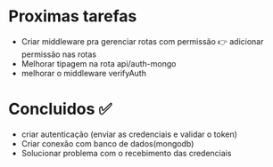 # Proximas tarefas
- Criar middleware pra gerenciar rotas com permissão
  👉 adicionar permissão nas rotas
- Melhorar tipagem na rota api/auth-mongo
- melhorar o middleware verifyAuth
# Concluidos ✅

- criar autenticação (enviar as credenciais e validar o token)
- Criar conexão com banco de dados(mongodb)
- Solucionar problema com o recebimento das credenciais
